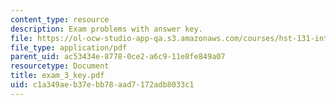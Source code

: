 ```yaml
---
content_type: resource
description: Exam problems with answer key.
file: https://ol-ocw-studio-app-qa.s3.amazonaws.com/courses/hst-131-introduction-to-neuroscience-fall-2005/c1a349aeb37ebb78aad7172adb8033c1_exam_3_key.pdf
file_type: application/pdf
parent_uid: ac53434e-8778-0ce2-a6c9-11e8fe849a07
resourcetype: Document
title: exam_3_key.pdf
uid: c1a349ae-b37e-bb78-aad7-172adb8033c1
---
```

